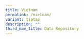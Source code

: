 ```yaml
---
title: Vietnam
permalink: /vietnam/
variant: tiptap
description: ""
third_nav_title: Data Repository
---
```

